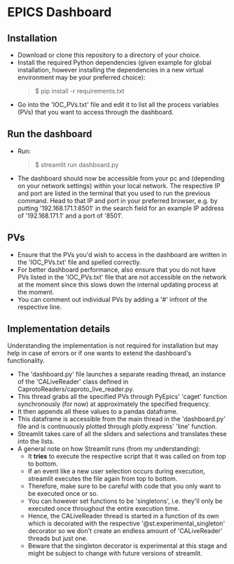 # EPICS Dashboard

## Installation
- Download or clone this repository to a directory of your choice.
- Install the required Python dependencies (given example for global installation, however installing the dependencies in a new virtual environment may be your preferred choice):
    > $ pip install -r requirements.txt
- Go into the 'IOC_PVs.txt' file and edit it to list all the process variables (PVs) that you want to access through the dashboard.

## Run the dashboard
- Run:
    >$ streamlit run dashboard.py
- The dashboard should now be accessible from your pc and (depending on your network settings) within your local network. The respective IP and port are listed in the terminal that you used to run the previous command. Head to that IP and port in your preferred browser, e.g. by putting '192.168.171.1:8501' in the search field for an example IP address of '192.168.171.1' and a port of '8501'.

## PVs
- Ensure that the PVs you'd wish to access in the dashboard are written in the 'IOC_PVs.txt' file and spelled correctly.
- For better dashboard performance, also ensure that you do not have PVs listed in the 'IOC_PVs.txt' file that are not accessible on the network at the moment since this slows down the internal updating process at the moment.
- You can comment out individual PVs by adding a '#' infront of the respective line.

## Implementation details
Understanding the implementation is not required for installation but may help in case of errors or if one wants to extend the dashboard's functionality.

- The 'dashboard.py' file launches a separate reading thread, an instance of the 'CALiveReader' class defined in CaprotoReaders/caproto_live_reader.py.
- This thread grabs all the specified PVs through PyEpics' 'caget' function synchronously (for now) at approximately the specified frequency.
- It then appends all these values to a pandas dataframe.
- This dataframe is accessible from the main thread in the 'dashboard.py' file and is continuously plotted through plotly.express' 'line' function.
- Streamlit takes care of all the sliders and selections and translates these into the lists.
- A general note on how Streamlit runs (from my understanding):
    - It __tries__ to execute the respective script that it was called on from top to bottom.
    - If an event like a new user selection occurs during execution, streamlit executes the file again from top to bottom.
    - Therefore, make sure to be careful with code that you only want to be executed once or so.
    - You can however set functions to be 'singletons', i.e. they'll only be executed once throughout the entire execution time.
    - Hence, the CALiveReader thread is started in a function of its own which is decorated with the respective '@st.experimental_singleton' decorator so we don't create an endless amount of 'CALiveReader' threads but just one.
    - Beware that the singleton decorator is experimental at this stage and might be subject to change with future versions of streamlit.
